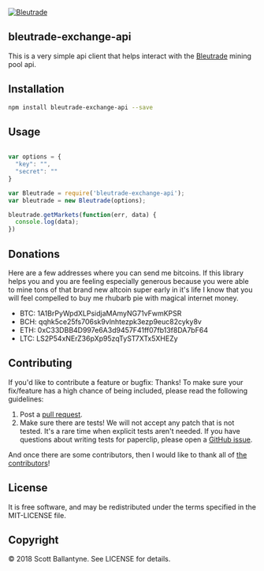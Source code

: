 [![Bleutrade](https://www.bleutrade.com/imgs/banners/728x90_bleutrade.gif)](https://bleutrade.com/sign_up/220918)

bleutrade-exchange-api
------------

This is a very simple api client that helps interact with the [Bleutrade](https://bleutrade.com/sign_up/220918) mining pool api.  

Installation
------------
```bash
npm install bleutrade-exchange-api --save
```

Usage
------------

```javascript

var options = {
  "key": "",
  "secret": ""
}

var Bleutrade = require('bleutrade-exchange-api');
var bleutrade = new Bleutrade(options);

bleutrade.getMarkets(function(err, data) {
  console.log(data);  
})
```

Donations
------------

Here are a few addresses where you can send me bitcoins.  If this library helps you and you are feeling especially generous because you were able to mine tons of that brand new altcoin super early in it's life I know that you will feel compelled to buy me rhubarb pie with magical internet money.  


* BTC: 1A1BrPyWpdXLPsidjaMAmyNG71vFwmKPSR
* BCH: qqhk5ce25fs706sk9vlnhtezpk3ezp9euc82cyky8v
* ETH: 0xC33DBB4D997e6A3d9457F41ff07fb13f8DA7bF64
* LTC: LS2P54xNErZ36pXp95zqTyST7XTx5XHEZy


Contributing
------------

If you'd like to contribute a feature or bugfix: Thanks! To make sure your fix/feature has a high chance of being included, please read the following guidelines:

1. Post a [pull request](https://github.com/ballantyne/bleutrade-exchange-api/compare/).
2. Make sure there are tests! We will not accept any patch that is not tested.
   It's a rare time when explicit tests aren't needed. If you have questions
   about writing tests for paperclip, please open a
   [GitHub issue](https://github.com/ballantyne/bleutrade-exchange-api/issues/new).


And once there are some contributors, then I would like to thank all of [the contributors](https://github.com/ballantyne/bleutrade-exchange-api/graphs/contributors)!


License
-------

It is free software, and may be redistributed under the terms specified in the MIT-LICENSE file.

Copyright
-------
© 2018 Scott Ballantyne. See LICENSE for details.
